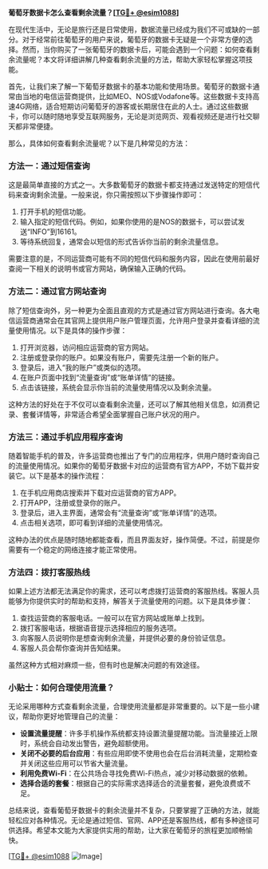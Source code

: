 **葡萄牙数据卡怎么查看剩余流量？[[TG💪+ @esim1088](https://t.me/s/esim1088)]**

在现代生活中，无论是旅行还是日常使用，数据流量已经成为我们不可或缺的一部分。对于经常前往葡萄牙的用户来说，葡萄牙的数据卡无疑是一个非常方便的选择。然而，当你购买了一张葡萄牙的数据卡后，可能会遇到一个问题：如何查看剩余流量呢？本文将详细讲解几种查看剩余流量的方法，帮助大家轻松掌握这项技能。

首先，让我们来了解一下葡萄牙数据卡的基本功能和使用场景。葡萄牙的数据卡通常由当地的电信运营商提供，比如MEO、NOS或Vodafone等。这些数据卡支持高速4G网络，适合短期访问葡萄牙的游客或长期居住在此的人士。通过这些数据卡，你可以随时随地享受互联网服务，无论是浏览网页、观看视频还是进行社交聊天都非常便捷。

那么，具体如何查看剩余流量呢？以下是几种常见的方法：

### 方法一：通过短信查询

这是最简单直接的方式之一。大多数葡萄牙的数据卡都支持通过发送特定的短信代码来查询剩余流量。一般来说，你只需按照以下步骤操作即可：

1. 打开手机的短信功能。
2. 输入指定的短信代码。例如，如果你使用的是NOS的数据卡，可以尝试发送“INFO”到16161。
3. 等待系统回复，通常会以短信的形式告诉你当前的剩余流量信息。

需要注意的是，不同运营商可能有不同的短信代码和服务内容，因此在使用前最好查阅一下相关的说明书或官方网站，确保输入正确的代码。

### 方法二：通过官方网站查询

除了短信查询外，另一种更为全面且直观的方式是通过官方网站进行查询。各大电信运营商通常会在其官网上提供用户账户管理页面，允许用户登录并查看详细的流量使用情况。以下是具体的操作步骤：

1. 打开浏览器，访问相应运营商的官方网站。
2. 注册或登录你的账户。如果没有账户，需要先注册一个新的账户。
3. 登录后，进入“我的账户”或类似的选项。
4. 在账户页面中找到“流量查询”或“账单详情”的链接。
5. 点击该链接，系统会显示你当前的流量使用情况以及剩余流量。

这种方法的好处在于不仅可以查看剩余流量，还可以了解其他相关信息，如消费记录、套餐详情等，非常适合希望全面掌握自己账户状况的用户。

### 方法三：通过手机应用程序查询

随着智能手机的普及，许多运营商也推出了专门的应用程序，供用户随时查询自己的流量使用情况。如果你的葡萄牙数据卡对应的运营商有官方APP，不妨下载并安装它。以下是基本的操作流程：

1. 在手机应用商店搜索并下载对应运营商的官方APP。
2. 打开APP，注册或登录你的账户。
3. 登录后，进入主界面，通常会有“流量查询”或“账单详情”的选项。
4. 点击相关选项，即可看到详细的流量使用情况。

这种办法的优点是随时随地都能查看，而且界面友好，操作简便。不过，前提是你需要有一个稳定的网络连接才能正常使用。

### 方法四：拨打客服热线

如果上述方法都无法满足你的需求，还可以考虑拨打运营商的客服热线。客服人员能够为你提供实时的帮助和支持，解答关于流量使用的问题。以下是具体步骤：

1. 查找运营商的客服电话。一般可以在官方网站或账单上找到。
2. 拨打客服电话，根据语音提示选择相应的服务选项。
3. 向客服人员说明你是想查询剩余流量，并提供必要的身份验证信息。
4. 客服人员会帮你查询并告知结果。

虽然这种方式相对麻烦一些，但有时也是解决问题的有效途径。

### 小贴士：如何合理使用流量？

无论采用哪种方式查看剩余流量，合理使用流量都是非常重要的。以下是一些小建议，帮助你更好地管理自己的流量：

- **设置流量提醒**：许多手机操作系统都支持设置流量提醒功能。当流量接近上限时，系统会自动发出警告，避免超额使用。
- **关闭不必要的后台应用**：有些应用即使不使用也会在后台消耗流量，定期检查并关闭这些应用可以节省大量流量。
- **利用免费Wi-Fi**：在公共场合寻找免费Wi-Fi热点，减少对移动数据的依赖。
- **选择合适的套餐**：根据自己的实际需求选择适合的流量套餐，避免浪费或不足。

总结来说，查看葡萄牙数据卡的剩余流量并不复杂，只要掌握了正确的方法，就能轻松应对各种情况。无论是通过短信、官网、APP还是客服热线，都有多种途径可供选择。希望本文能为大家提供实用的帮助，让大家在葡萄牙的旅程更加顺畅愉快。

[[TG💪+ @esim1088](https://t.me/s/esim1088) ![Image](https://i.postimg.cc/4NQfJmqS/Snipaste-2025-05-13-00-14-12.png)]